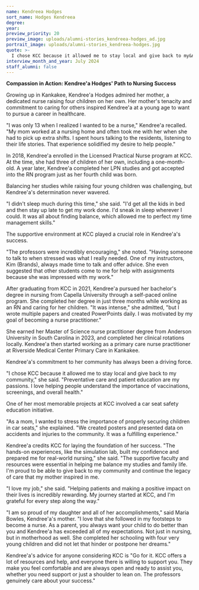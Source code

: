 ```yaml
---
name: Kendreea Hodges
sort_name: Hodges Kendreea
degree:
year:
preview_priority: 20
preview_image: uploads/alumni-stories_kendreea-hodges_ad.jpg
portrait_image: uploads/alumni-stories_kendreea-hodges.jpg
quote: >-
  I chose KCC because it allowed me to stay local and give back to my&nbsp;community.
interview_month_and_year: July 2024
staff_alumni: false
---
```

**Compassion in Action: Kendree&apos;a Hodges' Path to Nursing Success**

Growing up in Kankakee, Kendree&apos;a Hodges admired her mother, a dedicated nurse raising four children on her own. Her mother's tenacity and commitment to caring for others inspired Kendree&apos;a at a young age to want to pursue a career in healthcare.

"I was only 13 when I realized I wanted to be a nurse," Kendree&apos;a recalled. "My mom worked at a nursing home and often took me with her when she had to pick up extra shifts. I spent hours talking to the residents, listening to their life stories. That experience solidified my desire to help people."

In 2018, Kendree&apos;a enrolled in the Licensed Practical Nurse program at KCC. At the time, she had three of children of her own, including a one-month-old. A year later, Kendree&apos;a completed her LPN studies and got accepted into the RN program just as her fourth child was born.

Balancing her studies while raising four young children was challenging, but Kendree&apos;a's determination never wavered.

"I didn't sleep much during this time," she said. "I'd get all the kids in bed and then stay up late to get my work done. I'd sneak in sleep wherever I could. It was all about finding balance, which allowed me to perfect my time management skills."

The supportive environment at KCC played a crucial role in Kendree&apos;a's success.

"The professors were incredibly encouraging," she noted. "Having someone to talk to when stressed was what I really needed. One of my instructors, Kim (Brands), always made time to talk and offer advice. She even suggested that other students come to me for help with assignments because she was impressed with my work."

After graduating from KCC in 2021, Kendree&apos;a pursued her bachelor's degree in nursing from Capella University through a self-paced online program. She completed her degree in just three months while working as an RN and caring for her children. "It was intense," she admitted, "but I wrote multiple papers and created PowerPoints daily. I was motivated by my goal of becoming a nurse practitioner."

She earned her Master of Science nurse practitioner degree from Anderson University in South Carolina in 2023, and completed her clinical rotations locally. Kendree&apos;a then started working as a primary care nurse practitioner at Riverside Medical Center Primary Care in Kankakee.

Kendree&apos;a's commitment to her community has always been a driving force.

"I chose KCC because it allowed me to stay local and give back to my community," she said. "Preventative care and patient education are my passions. I love helping people understand the importance of vaccinations, screenings, and overall health."

One of her most memorable projects at KCC involved a car seat safety education initiative.

"As a mom, I wanted to stress the importance of properly securing children in car seats," she explained. "We created posters and presented data on accidents and injuries to the community. It was a fulfilling experience."

Kendree&apos;a credits KCC for laying the foundation of her success. "The hands-on experiences, like the simulation lab, built my confidence and prepared me for real-world nursing," she said. "The supportive faculty and resources were essential in helping me balance my studies and family life. I'm proud to be able to give back to my community and continue the legacy of care that my mother inspired in me.

"I love my job," she said. "Helping patients and making a positive impact on their lives is incredibly rewarding. My journey started at KCC, and I'm grateful for every step along the way."

"I am so proud of my daughter and all of her accomplishments," said Maria Bowles, Kendree'a's mother. "I love that she followed in my footsteps to become a nurse. As a parent, you always want your child to do better than you and Kendree'a has exceeded all of my expectations. Not just in nursing, but in motherhood as well. She completed her schooling with four very young children and did not let that hinder or postpone her dreams."

Kendree&apos;a's advice for anyone considering KCC is "Go for it. KCC offers a lot of resources and help, and everyone there is willing to support you. They make you feel comfortable and are always open and ready to assist you, whether you need support or just a shoulder to lean on. The professors genuinely care about your success."
